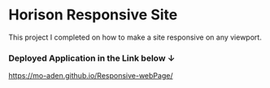 # Horison Responsive Site

This project I completed on how to make a site responsive on any viewport.

### Deployed Application in the Link below ↓

https://mo-aden.github.io/Responsive-webPage/


